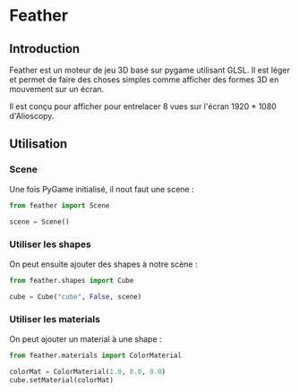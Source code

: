# Feather

## Introduction

Feather est un moteur de jeu 3D basé sur pygame utilisant GLSL.
Il est léger et permet de faire des choses simples comme afficher des formes 3D en mouvement sur un écran.

Il est conçu pour afficher pour entrelacer 8 vues sur l'écran 1920 * 1080 d'Alioscopy.

## Utilisation

### Scene

Une fois PyGame initialisé, il nout faut une scene :

```py
from feather import Scene

scene = Scene()
```

### Utiliser les shapes

On peut ensuite ajouter des shapes à notre scène :

```py
from feather.shapes import Cube

cube = Cube("cube", False, scene)
```

### Utiliser les materials

On peut ajouter un material à une shape :

```py
from feather.materials import ColorMaterial

colorMat = ColorMaterial(1.0, 0.0, 0.0)
cube.setMaterial(colorMat)
```
